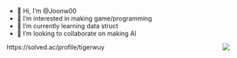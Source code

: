- 👋 Hi, I’m @Joonw00
- 👀 I’m interested in making game/programming
- 🌱 I’m currently learning data struct
- 💞️ I’m looking to collaborate on making AI

<!---
Joonw00/Joonw00 is a ✨ special ✨ repository because its `README.md` (this file) appears on your GitHub profile.
You can click the Preview link to take a look at your changes.
--->
<img align='right' src="http://mazassumnida.wtf/api/v2/generate_badge?boj=tigerwuy">
https://solved.ac/profile/tigerwuy
